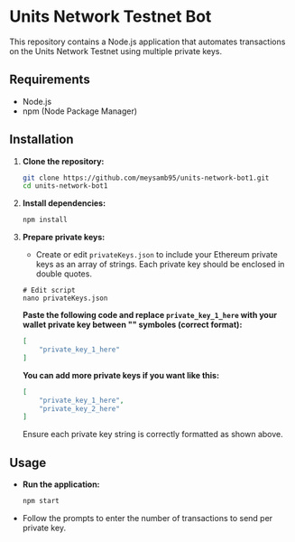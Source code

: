 # Units Network Testnet Bot

This repository contains a Node.js application that automates transactions on the Units Network Testnet using multiple private keys.

## Requirements

- Node.js
- npm (Node Package Manager)

## Installation

1. **Clone the repository:**

   ```bash
   git clone https://github.com/meysamb95/units-network-bot1.git
   cd units-network-bot1
   ```

2. **Install dependencies:**

   ```bash
   npm install
   ```

3. **Prepare private keys:**

   - Create or edit `privateKeys.json` to include your Ethereum private keys as an array of strings. Each private key should be enclosed in double quotes.

   ```console
   # Edit script
   nano privateKeys.json
   ```

   **Paste the following code and replace `private_key_1_here` with your wallet private key between "" symboles (correct format):**
   ```json
   [
       "private_key_1_here"
   ]
   ```

   **You can add more private keys if you want like this:**
   ```json
   [
       "private_key_1_here",
       "private_key_2_here"
   ]
   ```

   Ensure each private key string is correctly formatted as shown above.


## Usage

- **Run the application:**

  ```bash
  npm start
  ```

- Follow the prompts to enter the number of transactions to send per private key.
